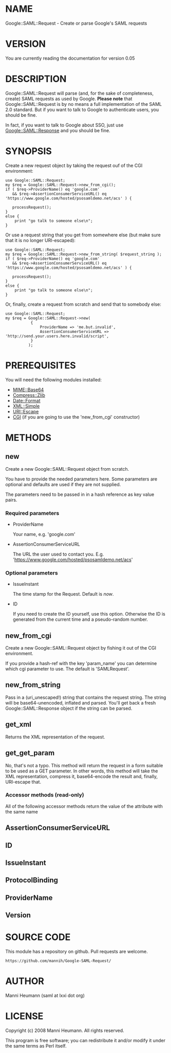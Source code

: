 # NAME

Google::SAML::Request - Create or parse Google's SAML requests

# VERSION

You are currently reading the documentation for version 0.05

# DESCRIPTION

Google::SAML::Request will parse (and, for the sake of completeness, create)
SAML requests as used by Google. __Please note__ that Google::SAML::Request is by
no means a full implementation of the SAML 2.0 standard. But if you want to
talk to Google to authenticate users, you should be fine.

In fact, if you want to talk to Google about SSO, just use
[Google::SAML::Response](https://metacpan.org/pod/Google::SAML::Response)
and you should be fine.

# SYNOPSIS

Create a new request object by taking the request ouf of the CGI environment:

    use Google::SAML::Request;
    my $req = Google::SAML::Request->new_from_cgi();
    if ( $req->ProviderName() eq 'google.com'
       && $req->AssertionConsumerServiceURL() eq 'https://www.google.com/hosted/psosamldemo.net/acs' ) {

       processRequest();
    }
    else {
        print "go talk to someone else\n";
    }

Or use a request string that you get from somewhere else (but make sure that it is no longer
URI-escaped):

    use Google::SAML::Request;
    my $req = Google::SAML::Request->new_from_string( $request_string );
    if ( $req->ProviderName() eq 'google.com'
       && $req->AssertionConsumerServiceURL() eq 'https://www.google.com/hosted/psosamldemo.net/acs' ) {

       processRequest();
    }
    else {
        print "go talk to someone else\n";
    }

Or, finally, create a request from scratch and send that to somebody else:

    use Google::SAML::Request;
    my $req = Google::SAML::Request->new(
               {
                   ProviderName => 'me.but.invalid',
                   AssertionConsumerServiceURL => 'http://send.your.users.here.invalid/script',
               }
              );

# PREREQUISITES

You will need the following modules installed:

- [MIME::Base64](https://metacpan.org/pod/MIME::Base64)
- [Compress::Zlib](https://metacpan.org/pod/Compress::Zlib)
- [Date::Format](https://metacpan.org/pod/Date::Format)
- [XML::Simple](https://metacpan.org/pod/XML::Simple)
- [URI::Escape](https://metacpan.org/pod/URI::Escape)
- [CGI](https://metacpan.org/pod/CGI) (if you are going to use the 'new\_from\_cgi' constructor)

# METHODS

## new

Create a new Google::SAML::Request object from scratch.

You have to provide the needed parameters here. Some parameters
are optional and defaults are used if they are not supplied.

The parameters need to be passed in in a hash reference as
key value pairs.

### Required parameters

- ProviderName

    Your name, e.g. 'google.com'

- AssertionConsumerServiceURL

    The URL the user used to contact you. E.g. 'https://www.google.com/hosted/psosamldemo.net/acs'

### Optional parameters

- IssueInstant

    The time stamp for the Request. Default is _now_.

- ID

    If you need to create the ID yourself, use this option. Otherwise the ID is
    generated from the current time and a pseudo-random number.

## new\_from\_cgi

Create a new Google::SAML::Request object by fishing it out of the CGI
environment.

If you provide a hash-ref with the key 'param\_name' you can determine
which cgi parameter to use. The default is 'SAMLRequest'.

## new\_from\_string

Pass in a (uri\_unescaped!) string that contains the request string. The string
will be base64-unencoded, inflated and parsed. You'll get back a fresh
Google::SAML::Response object if the string can be parsed.

## get\_xml

Returns the XML representation of the request.

## get\_get\_param

No, that's not a typo. This method will return the request in a form
suitable to be used as a GET parameter. In other words, this method
will take the XML representation, compress it, base64-encode the result
and, finally, URI-escape that.

### Accessor methods (read-only)

All of the following accessor methods return the value of the
attribute with the same name

## AssertionConsumerServiceURL

## ID

## IssueInstant

## ProtocolBinding

## ProviderName

## Version

# SOURCE CODE

This module has a repository on github. Pull requests are welcome.

    https://github.com/mannih/Google-SAML-Request/

# AUTHOR

Manni Heumann (saml at lxxi dot org)

# LICENSE

Copyright (c) 2008 Manni Heumann. All rights reserved.

This program is free software; you can redistribute it and/or
modify it under the same terms as Perl itself.
